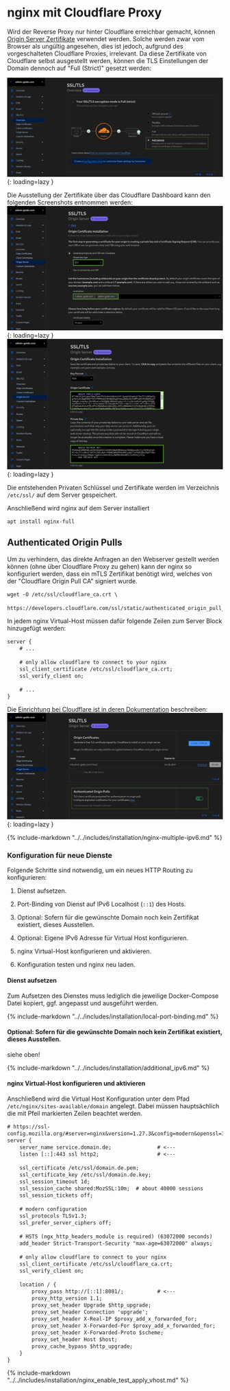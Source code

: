 # nginx mit Cloudflare Proxy

Wird der Reverse Proxy nur hinter Cloudflare erreichbar gemacht, können [Origin Server Zertifikate](
https://developers.cloudflare.com/ssl/origin-configuration/origin-ca/) verwendet werden. Solche
werden zwar vom Browser als ungültig angesehen, dies ist jedoch, aufgrund des vorgeschalteten Cloudflare Proxies,
irrelevant. Da diese Zertifikate von Cloudflare selbst ausgestellt werden, können die TLS Einstellungen
der Domain dennoch auf "Full (Strict)" gesetzt werden:

![Cloudflare Full (Strict) TLS Settings](../img/installation/cloudflare_strict-tls.png){: loading=lazy }

Die Ausstellung der Zertifikate über das Cloudflare Dashboard kann den folgenden Screenshots entnommen werden:
![Cloudflare Origin Server Zertifikatserstellung](../img/installation/cloudflare_origin-cert.png){: loading=lazy }
![Cloudflare Origin Server Zertifikatserstellung](../img/installation/cloudflare_origin-cert2.png){: loading=lazy }

Die entstehenden Privaten Schlüssel und Zertifikate werden im Verzeichnis `/etc/ssl/` auf dem Server gespeichert.

Anschließend wird nginx auf dem Server installiert

```shell
apt install nginx-full
```

## Authenticated Origin Pulls

Um zu verhindern, das direkte Anfragen an den Webserver gestellt werden können (ohne
über Cloudflare Proxy zu gehen) kann der nginx so konfiguriert werden, dass ein mTLS
Zertifikat benötigt wird, welches von der "Cloudflare Origin Pull CA" signiert wurde.

```shell
wget -O /etc/ssl/cloudflare_ca.crt \
    https://developers.cloudflare.com/ssl/static/authenticated_origin_pull_ca.pem
```

In jedem nginx Virtual-Host müssen dafür folgende Zeilen zum Server Block hinzugefügt werden:

```nginx
server {
    # ...

    # only allow cloudflare to connect to your nginx
    ssl_client_certificate /etc/ssl/cloudflare_ca.crt;
    ssl_verify_client on;

    # ...
}
```

Die [Einrichtung bei Cloudflare ist in deren Dokumentation](https://developers.cloudflare.com/ssl/origin-configuration/authenticated-origin-pull/set-up)
beschreiben:
![Cloudflare Origin Pull](../img/installation/cloudflare_origin-pull.png){: loading=lazy }

{% include-markdown "../../includes/installation/nginx-multiple-ipv6.md" %}

### Konfiguration für neue Dienste

Folgende Schritte sind notwendig, um ein neues HTTP Routing zu konfigurieren:

1. Dienst aufsetzen.

2. Port-Binding von Dienst auf IPv6 Localhost (`::1`) des Hosts.

3. Optional: Sofern für die gewünschte Domain noch kein Zertifikat existiert, dieses Ausstellen.

4. Optional: Eigene IPv6 Adresse für Virtual Host konfigurieren.

5. nginx Virtual-Host konfigurieren und aktivieren.

6. Konfiguration testen und nginx neu laden.

#### Dienst aufsetzen

Zum Aufsetzen des Dienstes muss lediglich die jeweilige Docker-Compose Datei kopiert, ggf. angepasst und ausgeführt
werden.

{% include-markdown "../../includes/installation/local-port-binding.md" %}

#### Optional: Sofern für die gewünschte Domain noch kein Zertifikat existiert, dieses Ausstellen.

siehe oben!

{% include-markdown "../../includes/installation/additional_ipv6.md" %}

#### nginx Virtual-Host konfigurieren und aktivieren

Anschließend wird die Virtual Host Konfiguration unter dem Pfad
`/etc/nginx/sites-available/domain` angelegt. Dabei müssen hauptsächlich die
mit Pfeil markierten Zeilen beachtet werden.

```nginx
# https://ssl-config.mozilla.org/#server=nginx&version=1.27.3&config=modern&openssl=3.4.0&ocsp=false&guideline=5.7
server {
    server_name service.domain.de;               # <---
    listen [::]:443 ssl http2;                   # <---

    ssl_certificate /etc/ssl/domain.de.pem;
    ssl_certificate_key /etc/ssl/domain.de.key;
    ssl_session_timeout 1d;
    ssl_session_cache shared:MozSSL:10m;  # about 40000 sessions
    ssl_session_tickets off;

    # modern configuration
    ssl_protocols TLSv1.3;
    ssl_prefer_server_ciphers off;

    # HSTS (ngx_http_headers_module is required) (63072000 seconds)
    add_header Strict-Transport-Security "max-age=63072000" always;

    # only allow cloudflare to connect to your nginx
    ssl_client_certificate /etc/ssl/cloudflare_ca.crt;
    ssl_verify_client on;

    location / {
        proxy_pass http://[::1]:8081/;           # <---
        proxy_http_version 1.1;
        proxy_set_header Upgrade $http_upgrade;
        proxy_set_header Connection 'upgrade';
        proxy_set_header X-Real-IP $proxy_add_x_forwarded_for;
        proxy_set_header X-Forwarded-For $proxy_add_x_forwarded_for;
        proxy_set_header X-Forwarded-Proto $scheme;
        proxy_set_header Host $host;
        proxy_cache_bypass $http_upgrade;
    }
}
```

{% include-markdown "../../includes/installation/nginx_enable_test_apply_vhost.md" %}
